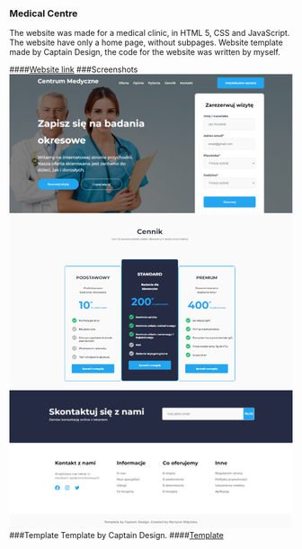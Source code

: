 ### Medical Centre
The website was made for a medical clinic, in HTML 5, CSS and JavaScript.  The website have only a home page, without subpages. Website template made by Captain Design, the code for the website was written by myself.

####[Website link](http://wojcicka-martyna-centrum-medyczne.netlify.app/ "Website link")
###Screenshots
![First section](https://raw.githubusercontent.com/mwojcickaa/medical-centre/main/src/img/section_first.PNG "First section")
![Second section](https://raw.githubusercontent.com/mwojcickaa/medical-centre/main/src/img/section_fifth.PNG "Second section")
![Footer](https://raw.githubusercontent.com/mwojcickaa/medical-centre/main/src/img/section_sixth.PNG "Footer")
###Template
Template by Captain Design. 
####[Template ](http://www.figma.com/community/file/946069156532464479 "Template link")
